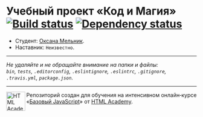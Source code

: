 # Учебный проект «Код и Магия» [![Build status][travis-image]][travis-url] [![Dependency status][dependency-image]][dependency-url]

* Студент: [Оксана Мельник](https://up.htmlacademy.ru/javascript/8/user/321541).
* Наставник: `Неизвестно`.

---

_Не удаляйте и не обращайте внимание на папки и файлы:_<br>
_`bin`, `tests`, `.editorconfig`, `.eslintignore`, `.eslintrc`, `.gitignore`, `.travis.yml`, `package.json`._

---

<a href="https://htmlacademy.ru/intensive/javascript"><img align="left" width="50" height="50" title="HTML Academy" src="https://up.htmlacademy.ru/static/img/intensive/javascript/logo-for-github.svg"></a>

Репозиторий создан для обучения на интенсивном онлайн‑курсе «[Базовый JavaScript](https://htmlacademy.ru/intensive/javascript)» от [HTML Academy](https://htmlacademy.ru).

[travis-image]: https://travis-ci.org/htmlacademy-javascript/321541-code-and-magick.svg?branch=master
[travis-url]: https://travis-ci.org/htmlacademy-javascript/321541-code-and-magick
[dependency-image]: https://david-dm.org/htmlacademy-javascript/321541-code-and-magick.svg?style=flat-square
[dependency-url]: https://david-dm.org/htmlacademy-javascript/321541-code-and-magick
